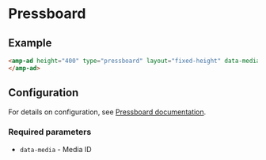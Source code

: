 <!---
Copyright 2018 The AMP HTML Authors. All Rights Reserved.

Licensed under the Apache License, Version 2.0 (the "License");
you may not use this file except in compliance with the License.
You may obtain a copy of the License at

      http://www.apache.org/licenses/LICENSE-2.0

Unless required by applicable law or agreed to in writing, software
distributed under the License is distributed on an "AS-IS" BASIS,
WITHOUT WARRANTIES OR CONDITIONS OF ANY KIND, either express or implied.
See the License for the specific language governing permissions and
limitations under the License.
-->

# Pressboard

## Example

```html
<amp-ad height="400" type="pressboard" layout="fixed-height" data-media="5">
</amp-ad>
```

## Configuration

For details on configuration, see [Pressboard documentation](https://help.pressboardmedia.com/implementing-google-amp).

### Required parameters

-   `data-media` - Media ID
